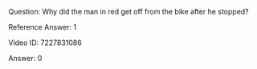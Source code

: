 Question: Why did the man in red get off from the bike after he stopped?

Reference Answer: 1

Video ID: 7227831086

Answer: 0

